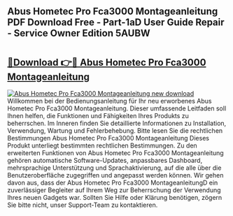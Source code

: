 ## Abus Hometec Pro Fca3000 Montageanleitung PDF Download Free - Part-1aD User Guide Repair - Service Owner Edition 5AUBW

# <h2><a href="http://df8rm8b.blite.top/?on=Abus+Hometec+Pro+Fca3000+Montageanleitung">🔗Download 👉🔴 Abus Hometec Pro Fca3000 Montageanleitung</a></h2>

[![Abus Hometec Pro Fca3000 Montageanleitung new download](https://i.imgur.com/lujVjoI.png)](http://df8rm8b.blite.top/?on=Abus+Hometec+Pro+Fca3000+Montageanleitung)
Willkommen bei der Bedienungsanleitung für Ihr neu erworbenes Abus Hometec Pro Fca3000 Montageanleitung. Dieser umfassende Leitfaden soll Ihnen helfen, die Funktionen und Fähigkeiten Ihres Produkts zu beherrschen. Im Inneren finden Sie detaillierte Informationen zu Installation, Verwendung, Wartung und Fehlerbehebung. Bitte lesen Sie die rechtlichen Bestimmungen Abus Hometec Pro Fca3000 Montageanleitung Dieses Produkt unterliegt bestimmten rechtlichen Bestimmungen. Zu den erweiterten Funktionen von Abus Hometec Pro Fca3000 Montageanleitung gehören automatische Software-Updates, anpassbares Dashboard, mehrsprachige Unterstützung und Sprachaktivierung, auf die alle über die Benutzeroberfläche zugegriffen und angepasst werden können. Wir gehen davon aus, dass der Abus Hometec Pro Fca3000 MontageanleitungD ein zuverlässiger Begleiter auf Ihrem Weg zur Beherrschung der Verwendung Ihres neuen Gadgets war. Sollten Sie Hilfe oder Klärung benötigen, zögern Sie bitte nicht, unser Support-Team zu kontaktieren.
